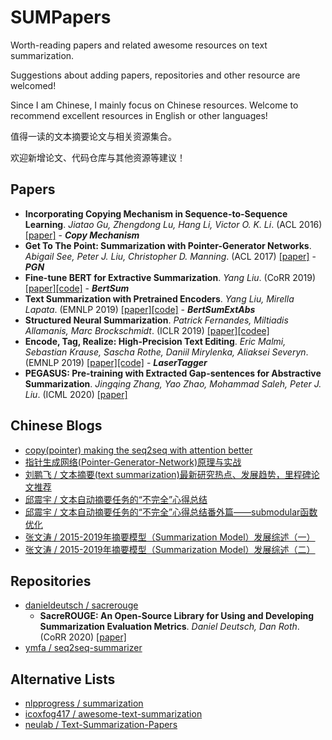 # SUMPapers
Worth-reading papers and related awesome resources on text summarization.

Suggestions about adding papers, repositories and other resource are welcomed!

Since I am Chinese, I mainly focus on Chinese resources. Welcome to recommend excellent resources in English or other languages!

值得一读的文本摘要论文与相关资源集合。

欢迎新增论文、代码仓库与其他资源等建议！

## Papers
- **Incorporating Copying Mechanism in Sequence-to-Sequence Learning**. *Jiatao Gu, Zhengdong Lu, Hang Li, Victor O. K. Li*. (ACL 2016) [[paper]](https://www.aclweb.org/anthology/P16-1154/) - ***Copy Mechanism***
- **Get To The Point: Summarization with Pointer-Generator Networks**. *Abigail See, Peter J. Liu, Christopher D. Manning*. (ACL 2017) [[paper]](https://www.aclweb.org/anthology/P17-1099/) - ***PGN***
- **Fine-tune BERT for Extractive Summarization**. *Yang Liu*. (CoRR 2019) [[paper]](https://arxiv.org/abs/1903.10318)[[code]](https://github.com/nlpyang/BertSum) - ***BertSum***
- **Text Summarization with Pretrained Encoders**. *Yang Liu, Mirella Lapata*. (EMNLP 2019) [[paper]](https://www.aclweb.org/anthology/D19-1387/)[[code]](https://github.com/nlpyang/PreSumm) - ***BertSumExtAbs***
- **Structured Neural Summarization**. *Patrick Fernandes, Miltiadis Allamanis, Marc Brockschmidt*. (ICLR 2019) [[paper]](https://arxiv.org/abs/1811.01824)[[codee]](https://github.com/CoderPat/structured-neural-summarization)
- **Encode, Tag, Realize: High-Precision Text Editing**. *Eric Malmi, Sebastian Krause, Sascha Rothe, Daniil Mirylenka, Aliaksei Severyn*. (EMNLP 2019) [[paper]](https://arxiv.org/abs/1909.01187)[[code]](https://github.com/google-research/lasertagger) - ***LaserTagger***
- **PEGASUS: Pre-training with Extracted Gap-sentences for Abstractive Summarization**. *Jingqing Zhang, Yao Zhao, Mohammad Saleh, Peter J. Liu*. (ICML 2020) [[paper]](https://arxiv.org/abs/1912.08777)

## Chinese Blogs
- [copy(pointer) making the seq2seq with attention better](https://carlos9310.github.io/2019/11/19/add-copy-to-seq2seq-with-attention/)
- [指针生成网络(Pointer-Generator-Network)原理与实战](https://www.cnblogs.com/zingp/p/11571593.html)
- [刘鹏飞 / 文本摘要(text summarization)最新研究热点、发展趋势，里程碑论文推荐](https://zhuanlan.zhihu.com/p/111266615)
- [邱震宇 / 文本自动摘要任务的“不完全”心得总结](https://zhuanlan.zhihu.com/p/83596443)
- [邱震宇 / 文本自动摘要任务的“不完全”心得总结番外篇——submodular函数优化](https://zhuanlan.zhihu.com/p/143735009)
- [张文涛 / 2015-2019年摘要模型（Summarization Model）发展综述（一）](https://zhuanlan.zhihu.com/p/135468859)
- [张文涛 / 2015-2019年摘要模型（Summarization Model）发展综述（二）](https://zhuanlan.zhihu.com/p/138282654)

## Repositories
- [danieldeutsch / sacrerouge](https://github.com/danieldeutsch/sacrerouge)
  - **SacreROUGE: An Open-Source Library for Using and Developing Summarization Evaluation Metrics**. *Daniel Deutsch, Dan Roth*. (CoRR 2020) [[paper]](https://arxiv.org/abs/2007.05374)
- [ymfa / seq2seq-summarizer](https://github.com/ymfa/seq2seq-summarizer)

## Alternative Lists
- [nlpprogress / summarization](http://nlpprogress.com/english/summarization.html)
- [icoxfog417 / awesome-text-summarization](https://github.com/icoxfog417/awesome-text-summarization)
- [neulab / Text-Summarization-Papers](https://github.com/neulab/Text-Summarization-Papers)

